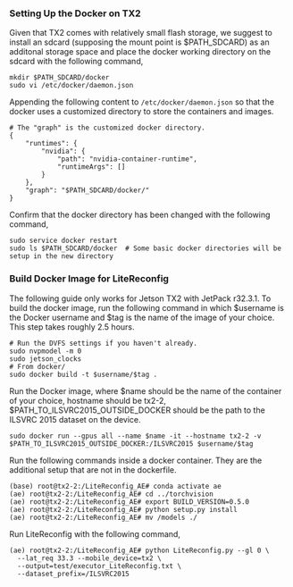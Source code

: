 ### Setting Up the Docker on TX2 
Given that TX2 comes with relatively small flash storage, we suggest to install an sdcard (supposing the mount point is $PATH_SDCARD) as an additonal storage space and place the docker working directory on the sdcard with the following command,

```
mkdir $PATH_SDCARD/docker
sudo vi /etc/docker/daemon.json
```
Appending the following content to ```/etc/docker/daemon.json``` so that the docker uses a customized directory to store the containers and images.
```
# The "graph" is the customized docker directory.
{
    "runtimes": {
        "nvidia": {
            "path": "nvidia-container-runtime",
            "runtimeArgs": []
        }
    },
    "graph": "$PATH_SDCARD/docker/"
}
```

Confirm that the docker directory has been changed with the following command,
```
sudo service docker restart
sudo ls $PATH_SDCARD/docker  # Some basic docker directories will be setup in the new directory
```


### Build Docker Image for LiteReconfig
The following guide only works for Jetson TX2 with JetPack r32.3.1. To build the docker image, run the following command in which $username is the Docker username and $tag is the name of the image of your choice. This step takes roughly 2.5 hours.

```
# Run the DVFS settings if you haven't already.
sudo nvpmodel -m 0
sudo jetson_clocks
# From docker/
sudo docker build -t $username/$tag .
```

Run the Docker image, where $name should be the name of the container of your choice, hostname should be tx2-2, $PATH_TO_ILSVRC2015_OUTSIDE_DOCKER should be the path to the ILSVRC 2015 dataset on the device.
```
sudo docker run --gpus all --name $name -it --hostname tx2-2 -v $PATH_TO_ILSVRC2015_OUTSIDE_DOCKER:/ILSVRC2015 $username/$tag
```

Run the following commands inside a docker container. They are the additional setup that are not in the dockerfile.
```
(base) root@tx2-2:/LiteReconfig_AE# conda activate ae
(ae) root@tx2-2:/LiteReconfig_AE# cd ../torchvision
(ae) root@tx2-2:/LiteReconfig_AE# export BUILD_VERSION=0.5.0
(ae) root@tx2-2:/LiteReconfig_AE# python setup.py install
(ae) root@tx2-2:/LiteReconfig_AE# mv /models ./
```

Run LiteReconfig with the following command,
```
(ae) root@tx2-2:/LiteReconfig_AE# python LiteReconfig.py --gl 0 \
  --lat_req 33.3 --mobile_device=tx2 \
  --output=test/executor_LiteReconfig.txt \
  --dataset_prefix=/ILSVRC2015
```
